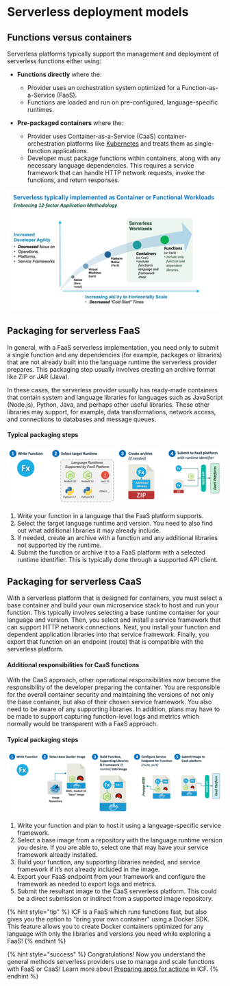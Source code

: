 <!--
#
# Licensed to the Apache Software Foundation (ASF) under one or more
# contributor license agreements.  See the NOTICE file distributed with
# this work for additional information regarding copyright ownership.
# The ASF licenses this file to You under the Apache License, Version 2.0
# (the "License"); you may not use this file except in compliance with
# the License.  You may obtain a copy of the License at
#
#     http://www.apache.org/licenses/LICENSE-2.0
#
# Unless required by applicable law or agreed to in writing, software
# distributed under the License is distributed on an "AS IS" BASIS,
# WITHOUT WARRANTIES OR CONDITIONS OF ANY KIND, either express or implied.
# See the License for the specific language governing permissions and
# limitations under the License.
#
-->

# Serverless deployment models

## Functions versus containers

Serverless platforms typically support the management and deployment of serverless functions either using:

- **Functions directly** where the:
  - Provider uses an orchestration system optimized for a Function-as-a-Service (FaaS).
  - Functions are loaded and run on pre-configured, language-specific runtimes.
  
- **Pre-packaged containers** where the:
  - Provider uses Container-as-a-Service (CaaS) container-orchestration platforms like [Kubernetes](https://kubernetes.io/) and treats them as single-function applications.
  - Developer must package functions within containers, along with any necessary language dependencies. This requires a service framework that can handle HTTP network requests, invoke the functions, and return responses.

![Serverless workloads can be functions or functions packaged in containers](images/101-ex0-serverless-workloads.png)

## Packaging for serverless FaaS

In general, with a FaaS serverless implementation, you need only to submit a single function and any dependencies (for example, packages or libraries) that are not already built into the language runtime the serverless provider prepares. This packaging step usually involves creating an archive format like ZIP or JAR (Java).

In these cases, the serverless provider usually has ready-made containers that contain system and language libraries for languages such as JavaScript (Node.js), Python, Java, and perhaps other useful libraries. These other libraries may support, for example, data transformations, network access, and connections to databases and message queues.

#### Typical packaging steps

![Packaging functions for a FaaS platform](images/101-ex0-package-for-faas.png)

1. Write your function in a language that the FaaS platform supports.
1. Select the target language runtime and version. You need to also find out what additional libraries it may already include.
1. If needed, create an archive with a function and any additional libraries not supported by the runtime.
1. Submit the function or archive it to a FaaS platform with a selected runtime identifier. This is typically done through a supported API client.

## Packaging for serverless CaaS

With a serverless platform that is designed for containers, you must select a base container and build your own microservice stack to host and run your function. This typically involves selecting a base runtime container for your language and version. Then, you select and install a service framework that can support HTTP network connections. Next, you install your function and dependent application libraries into that service framework. Finally, you export that function on an endpoint (route) that is compatible with the serverless platform.

#### Additional responsibilities for CaaS functions

With the CaaS approach, other operational responsibilities now become the responsibility of the developer preparing the container. You are responsible for the overall container security and maintaining the versions of not only the base container, but also of their chosen service framework. You also need to be aware of any supporting libraries. In addition, plans may have to be made to support capturing function-level logs and metrics which normally would be transparent with a FaaS approach.

#### Typical packaging steps

![Packaging functions for a CaaS platform](images/101-ex0-package-for-caas.png)

1. Write your function and plan to host it using a language-specific service framework.
1. Select a base image from a repository with the language runtime version you desire. If you are able to, select one that may have your service framework already installed.
1. Build your function, any supporting libraries needed, and service framework if it’s not already included in the image.
1. Export your FaaS endpoint from your framework and configure the framework as needed to export logs and metrics.
1. Submit the resultant image to the CaaS serverless platform. This could be a direct submission or indirect from a supported image repository.

{% hint style="tip" %}
ICF is a FaaS which runs functions fast, but also gives you the option to "bring your own container" using a Docker SDK. This feature allows you to create Docker containers optimized for any language with only the libraries and versions you need while exploring a FaaS!
{% endhint %}

{% hint style="success" %}
Congratulations! Now you understand the general methods serverless providers use to manage and scale functions with FaaS or CaaS! Learn more about [Preparing apps for actions](https://cloud.ibm.com/docs/openwhisk?topic=cloud-functions-prep) in ICF.
{% endhint %}
